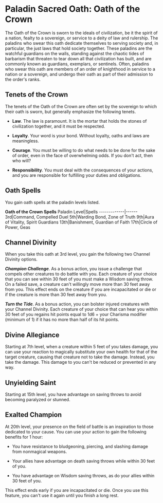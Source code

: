 # Paladin Sacred Oath: Oath of the Crown
The Oath of the Crown is sworn to the ideals of civilization, be it the spirit of a nation, fealty to a sovereign, or service to a deity of law and rulership. The paladins who swear this oath dedicate themselves to serving society and, in particular, the just laws that hold society together. These paladins are the watchful guardians on the walls, standing against the chaotic tides of barbarism that threaten to tear down all that civilization has built, and are commonly known as guardians, exemplars, or sentinels. Often, paladins who swear this oath are members of an order of knighthood in service to a nation or a sovereign, and undergo their oath as part of their admission to the order's ranks.

## Tenets of the Crown
The tenets of the Oath of the Crown are often set by the sovereign to which their oath is sworn, but generally emphasize the following tenets.

* **Law**. The law is paramount. It is the mortar that holds the stones of civilization together, and it must be respected.

* **Loyalty**. Your word is your bond. Without loyalty, oaths and laws are meaningless.

* **Courage**. You must be willing to do what needs to be done for the sake of order, even in the face of overwhelming odds. If you don't act, then who will?

* **Responsibility**. You must deal with the consequences of your actions, and you are responsible for fulfilling your duties and obligations.

## Oath Spells
You gain oath spells at the paladin levels listed.

**Oath of the Crown Spells**
Paladin Level|Spells
-------------|------
3rd|Command, Compelled Duel
5th|Warding Bond, Zone of Truth
9th|Aura of Vitality, Spirit Guardians
13th|Banishment, Guardian of Faith
17th|Circle of Power, Geas

## Channel Divinity
When you take this oath at 3rd level, you gain the following two Channel Divinity options.

***Champion Challenge***. As a bonus action, you issue a challenge that compels other creatures to do battle with you. Each creature of your choice that you can see within 30 feet of you must make a Wisdom saving throw. On a failed save, a creature can't willingly move more than 30 feet away from you. This effect ends on the creature if you are incapacitated or die or if the creature is more than 30 feet away from you.

***Turn the Tide***. As a bonus action, you can bolster injured creatures with your Channel Divinity. Each creature of your choice that can hear you within 30 feet of you regains hit points equal to 1d6 + your Charisma modifier (minimum of 1) if it has no more than half of its hit points.

## Divine Allegiance
Starting at 7th level, when a creature within 5 feet of you takes damage, you can use your reaction to magically substitute your own health for that of the target creature, causing that creature not to take the damage. Instead, you take the damage. This damage to you can't be reduced or prevented in any way.

## Unyielding Saint
Starting at 15th level, you have advantage on saving throws to avoid becoming paralyzed or stunned.

## Exalted Champion
At 20th level, your presence on the field of battle is an inspiration to those dedicated to your cause. You can use your action to gain the following benefits for 1 hour:

* You have resistance to bludgeoning, piercing, and slashing damage from nonmagical weapons.

* Your allies have advantage on death saving throws while within 30 feet of you.

* You have advantage on Wisdom saving throws, as do your allies within 30 feet of you.

This effect ends early if you are incapacitated or die. Once you use this feature, you can't use it again until you finish a long rest.

